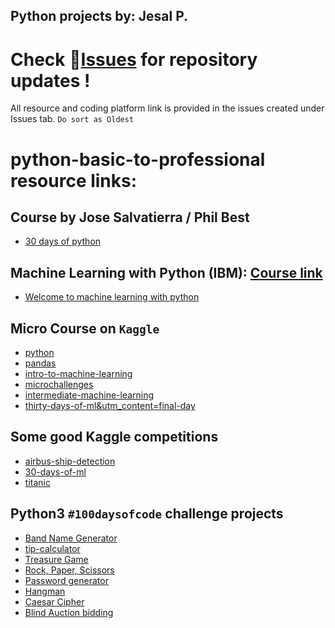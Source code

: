 ## Python projects by: Jesal P.

# Check 🔗[Issues](https://github.com/rubix-coder/python-basic-to-professional/issues) for repository updates !
All resource and coding platform link is provided in the issues created under Issues tab. 
`Do sort as Oldest` 

# python-basic-to-professional resource links:
## Course by Jose Salvatierra / Phil Best
- [30 days of python](https://blog.teclado.com/tag/30-days-of-python/)

## Machine Learning with Python (IBM): [Course link](https://skills.yourlearning.ibm.com/activity/SN-COURSE-V1:COGNITIVECLASS+ML0101ENV3+V4)
- [Welcome to machine learning with python](http://videos.bigdatauniversity.com/ML0101ENv3/videos/Welcome%20to%20ML%20with%20Python.mp4)

## Micro Course on `Kaggle`
- [python](https://www.kaggle.com/learn/python)
- [pandas](https://www.kaggle.com/learn/pandas)
- [intro-to-machine-learning](https://www.kaggle.com/learn/intro-to-machine-learning)
- [microchallenges](https://www.kaggle.com/learn/microchallenges)
- [intermediate-machine-learning](https://www.kaggle.com/learn/intermediate-machine-learning)
- [thirty-days-of-ml&utm_content=final-day](https://www.kaggle.com/thirty-days-of-ml-assignments?utm_medium=email&utm_source=gamma&utm_campaign=thirty-days-of-ml&utm_content=final-day)

## Some good Kaggle competitions 
- [airbus-ship-detection](https://www.kaggle.com/c/airbus-ship-detection)
- [30-days-of-ml](https://www.kaggle.com/c/30-days-of-ml)
- [titanic](https://www.kaggle.com/c/titanic)

## Python3 `#100daysofcode` challenge projects
- [Band Name Generator](https://replit.com/@rubixcoder/band-name-generator-start?v=1)
- [tip-calculator](https://replit.com/@rubixcoder/tip-calculator-start?v=1)
- [Treasure Game](https://replit.com/@rubixcoder/mytreasuregame?v=1)
- [Rock, Paper, Scissors](https://replit.com/@rubixcoder/rock-paper-scissors-start?v=1)
- [Password generator](https://replit.com/@rubixcoder/password-generator-start?v=1)
- [Hangman](https://replit.com/@rubixcoder/Day-7-Hangman-5-Start?v=1)
- [Caesar Cipher](https://replit.com/@rubixcoder/caesar-cipher-4-end)
- [Blind Auction bidding](https://replit.com/@rubixcoder/blind-auction-start)
